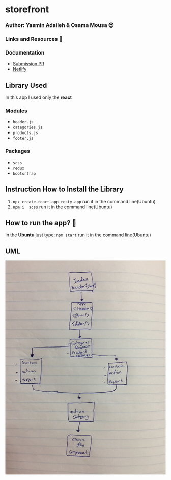 # storefront

### Author: Yasmin Adaileh &amp; Osama Mousa :sunglasses:

### Links and Resources :paperclip:


### Documentation
- [Submission PR](https://github.com/yasmin-401-advanced-javascript/storefront/pull/1)
- [Netlify]()
## Library Used

In this app I used only the **react**

### Modules
- `header.js` 
- `categories.js`
- `products.js`
- `footer.js` 

### Packages
- `scss`
- `redux`
- `bootsrtrap`

## Instruction How to Install the Library

1. `npx create-react-app resty-app` run it in the command line(Ubuntu)
1. `npm i  scss` run it in the command line(Ubuntu)


## How to run the app? :runner:

in the **Ubuntu** just type:
`npm start` run it in the command line(Ubuntu)


## UML

![UML](./img/uml.jpg)